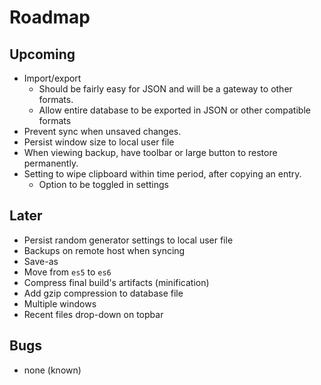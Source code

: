 # Roadmap

## Upcoming
- Import/export
  - Should be fairly easy for JSON and will be a gateway to other formats.
  - Allow entire database to be exported in JSON or other compatible formats
- Prevent sync when unsaved changes.
- Persist window size to local user file
- When viewing backup, have toolbar or large button to restore permanently.
- Setting to wipe clipboard within time period, after copying an entry.
  - Option to be toggled in settings

## Later
- Persist random generator settings to local user file
- Backups on remote host when syncing
- Save-as
- Move from `es5` to `es6`
- Compress final build's artifacts (minification)
- Add gzip compression to database file
- Multiple windows
- Recent files drop-down on topbar

## Bugs
- none (known)
